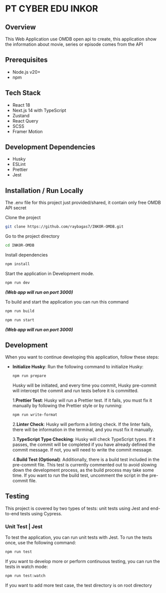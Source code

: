 # PT CYBER EDU INKOR

## Overview

This Web Application use OMDB open api to create, this application show the information about movie, series or episode comes from the API

## Prerequisites

- Node.js v20+
- npm

## Tech Stack

- React 18
- Next.js 14 with TypeScript
- Zustand
- React Query
- SCSS
- Framer Motion

## Development Dependencies

- Husky
- ESLint
- Prettier
- Jest

## Installation / Run Locally

The .env file for this project just provided/shared, it contain only free OMDB API secret

Clone the project

```bash
git clone https://github.com/raybagas7/INKOR-OMDB.git
```

Go to the project directory

```bash
cd INKOR-OMDB
```

Install dependencies

```bash
npm install
```

Start the application in Development mode.

```bash
npm run dev
```

**_(Web app will run on port 3000)_**

To build and start the application you can run this command

```bash
npm run build
```

```bash
npm run start
```

**_(Web app will run on port 3000)_**

## Development

When you want to continue developing this application, follow these steps:

- **Initialize Husky**: Run the following command to initialize Husky:

  ```bash
  npm run prepare
  ```

  Husky will be initiated, and every time you commit, Husky pre-commit will intercept the commit and run tests before it is committed.

  1.**Prettier Test**: Husky will run a Prettier test. If it fails, you must fix it manually by following the Prettier style or by running:

  ```bash
  npm run write-format
  ```

  2.**Linter Check**: Husky will perform a linting check. If the linter fails, there will be information in the terminal, and you must fix it manually.

  3.**TypeScript Type Checking**: Husky will check TypeScript types. If it passes, the commit will be completed if you have already defined the commit message. If not, you will need to write the commit message.

  4.**Build Test (Optional)**: Additionally, there is a build test included in the pre-commit file. This test is currently commented out to avoid slowing down the development process, as the build process may take some time. If you want to run the build test, uncomment the script in the pre-commit file.

## Testing

This project is covered by two types of tests: unit tests using Jest and end-to-end tests using Cypress.

### Unit Test | Jest

To test the application, you can run unit tests with Jest. To run the tests once, use the following command:

```bash
npm run test
```

If you want to develop more or perform continuous testing, you can run the tests in watch mode:

```bash
npm run test:watch
```

If you want to add more test case, the test directory is on root directory
